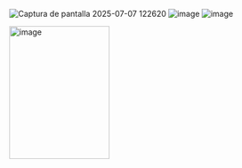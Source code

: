
![Captura de pantalla 2025-07-07 122620](https://github.com/user-attachments/assets/480c2de1-2d81-428b-8317-13ab356a70b8)
![image](https://github.com/user-attachments/assets/0ec6e248-7845-4b6c-8ee0-430d101c1a59)
![image](https://github.com/user-attachments/assets/b55f102e-9e6e-42fe-aa73-fe170ce96448)


<img width="180" height="239" alt="image" src="https://github.com/user-attachments/assets/dc91f90b-f17b-465b-b47e-575ff4aa0d41" />
